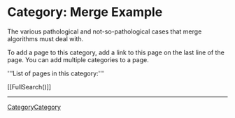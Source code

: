 # Category: Merge Example

The various pathological and not-so-pathological cases that merge algorithms must deal with.

To add a page to this category, add a link to this page on the last line of the page. You can add multiple categories to a page.

'''List of pages in this category:'''

[[FullSearch()]]

----

[CategoryCategory](CategoryCategory.md)
